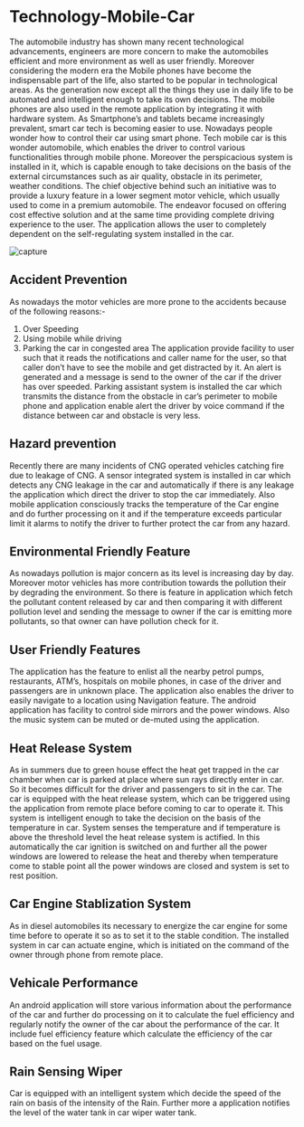 # Technology-Mobile-Car
The automobile industry has shown many recent technological advancements, engineers are
more concern to make the automobiles efficient and more environment as well as user friendly.
Moreover considering the modern era the Mobile phones have become the indispensable part of
the life, also started to be popular in technological areas. As the generation now except all the
things they use in daily life to be automated and intelligent enough to take its own decisions. The
mobile phones are also used in the remote application by integrating it with hardware system. As
Smartphone’s and tablets became increasingly prevalent, smart car tech is becoming easier to
use. Nowadays people wonder how to control their car using smart phone.
Tech mobile car is this wonder automobile, which enables the driver to control various
functionalities through mobile phone. Moreover the perspicacious system is installed in it, which
is capable enough to take decisions on the basis of the external circumstances such as air quality,
obstacle in its perimeter, weather conditions. The chief objective behind such an initiative was to
provide a luxury feature in a lower segment motor vehicle, which usually used to come in a
premium automobile. The endeavor focused on offering cost effective solution and at the same
time providing complete driving experience to the user. The application allows the user to
completely dependent on the self-regulating system installed in the car.


![capture](https://user-images.githubusercontent.com/30786817/31310271-081e114e-ab63-11e7-9ee7-284b3534a57f.PNG)

## Accident Prevention
As nowadays the motor vehicles are more prone to the accidents because of the following
reasons:-
1. Over Speeding
2. Using mobile while driving
3. Parking the car in congested area
The application provide facility to user such that it reads the notifications and caller name for the
user, so that caller don’t have to see the mobile and get distracted by it. An alert is generated and
a message is send to the owner of the car if the driver has over speeded. Parking assistant system
is installed the car which transmits the distance from the obstacle in car’s perimeter to mobile
phone and application enable alert the driver by voice command if the distance between car and
obstacle is very less.
## Hazard prevention
Recently there are many incidents of CNG operated vehicles catching fire due to leakage of
CNG. A sensor integrated system is installed in car which detects any CNG leakage in the car
and automatically if there is any leakage the application which direct the driver to stop the car
immediately. Also mobile application consciously tracks the temperature of the Car engine and
do further processing on it and if the temperature exceeds particular limit it alarms to notify the
driver to further protect the car from any hazard.
## Environmental Friendly Feature
As nowadays pollution is major concern as its level is increasing day by day. Moreover motor
vehicles has more contribution towards the pollution their by degrading the environment. So
there is feature in application which fetch the pollutant content released by car and then
comparing it with different pollution level and sending the message to owner if the car is
emitting more pollutants, so that owner can have pollution check for it.
## User Friendly Features
The application has the feature to enlist all the nearby petrol pumps, restaurants, ATM’s,
hospitals on mobile phones, in case of the driver and passengers are in unknown place. The
application also enables the driver to easily navigate to a location using Navigation feature. The
android application has facility to control side mirrors and the power windows. Also the music
system can be muted or de-muted using the application.
## Heat Release System
As in summers due to green house effect the heat get trapped in the car chamber when car is
parked at place where sun rays directly enter in car. So it becomes difficult for the driver and
passengers to sit in the car. The car is equipped with the heat release system, which can be
triggered using the application from remote place before coming to car to operate it. This system
is intelligent enough to take the decision on the basis of the temperature in car. System senses the
temperature and if temperature is above the threshold level the heat release system is actified. In
this automatically the car ignition is switched on and further all the power windows are lowered
to release the heat and thereby when temperature come to stable point all the power windows are
closed and system is set to rest position.
## Car Engine Stablization System
As in diesel automobiles its necessary to energize the car engine for some time before to operate
it so as to set it to the stable condition. The installed system in car can actuate engine, which is
initiated on the command of the owner through phone from remote place.
## Vehicale Performance
An android application will store various information about the performance of the car and
further do processing on it to calculate the fuel efficiency and regularly notify the owner of the
car about the performance of the car. It include fuel efficiency feature which calculate the
efficiency of the car based on the fuel usage.
## Rain Sensing Wiper
Car is equipped with an intelligent system which decide the speed of the rain on basis of the
intensity of the Rain. Further more a application notifies the level of the water tank in car wiper
water tank.


